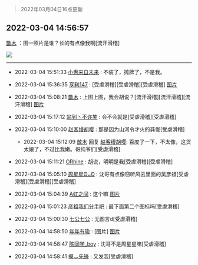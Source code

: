 > 2022年03月04日16点更新
<link rel="stylesheet" href="https://cdn.jsdelivr.net/gh/taotie6/sampleJSON@main/css/photo_show.css">
<meta name="referrer" content="no-referrer" />


 ## 2022-03-04 14:56:57 

 [㪚木](https://www.coolapk.com/feed/33988907?shareKey=ZTRiZjJiM2JmOTcyNjIyMWI5NDc~) ：图一照片是谁？长的有点像我啊[流汗滑稽] 

<div class="album">
<img class="img-item" src="http://image.coolapk.com/feed/2021/0405/19/1081091_0ab97ba0_0904_802@500x250.gif" />
</div>

 ------- 

- 2022-03-04 15:51:33 [小惠来自未来](uid=847097) : 不装了，摊牌了，不是我。 

- 2022-03-04 15:36:35 [亨利147](uid=2147238) : [受虐滑稽][受虐滑稽][受虐滑稽] [图片](http://image.coolapk.com/feed/2021/0212/17/2497854_3b7f5118_3117_1037@180x180.gif)

- 2022-03-04 15:08:21 [㪚木](uid=1081091) : 上图上图，我会胡说？[流汗滑稽][流汗滑稽][流汗滑稽] [图片](http://image.coolapk.com/feed/2022/0304/15/1081091_cf668ea3_7700_6228_365@1080x1920.jpeg)

- 2022-03-04 15:17:12 [站到丶不许笑](uid=1165627) : 会不会就是[受虐滑稽][受虐滑稽] 

- 2022-03-04 15:10:00 [赵客缦胡嘤](uid=2186376) : 那是因为山河令才火的龚俊[受虐滑稽] 

    - 2022-03-04 15:12:09 [㪚木](uid=1081091) 回复 [赵客缦胡嘤](uid=2186376): 百度了一下，不太像，这货太娘了，不过比我嫩。哥纯爷们[受虐滑稽] 

- 2022-03-04 15:11:21 [ORhine](uid=3247844) : 胡说，明明是我[受虐滑稽][受虐滑稽] 

- 2022-03-04 15:05:10 [周星星ʘᴗʘ](uid=1078199) : 沈哥有点像窃听风云里面的吴彦祖[受虐滑稽][受虐滑稽][受虐滑稽] 

- 2022-03-04 15:04:39 [A虹之间](uid=847312) : 这个嘛 [图片](http://image.coolapk.com/feed/2022/0304/15/847312_7478_9662_49@828x1792.jpg)

- 2022-03-04 15:01:23 [彦祖我们分手吧](uid=3123598) : 最下面第二个图标吗[受虐滑稽] 

- 2022-03-04 15:00:30 [七公七公](uid=1763604) : 无图言d[受虐滑稽] 

- 2022-03-04 14:58:50 [年年有瑜](uid=3549248) : [图片] [图片](http://image.coolapk.com/feed/2022/0301/18/1243854_23e2d473_9310_8364_900@828x542.jpeg)

- 2022-03-04 14:58:47 [陈同学_boy](uid=17968150) : 沈哥不是周星星嘛[受虐滑稽] 

- 2022-03-04 14:58:41 [摸灬先锋](uid=1006954) : 又发我[受虐滑稽] 

